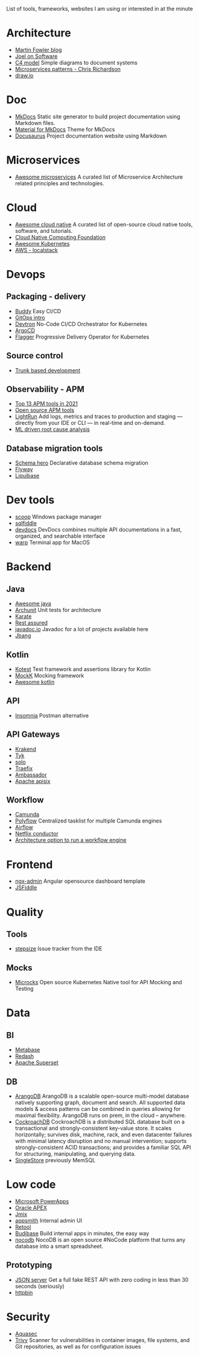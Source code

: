 List of tools, frameworks, websites I am using or interested in at the minute

# Architecture
* [Martin Fowler blog](https://martinfowler.com/)
* [Joel on Software](https://www.joelonsoftware.com/)
* [C4 model](https://c4model.com/)
  Simple diagrams to document systems
* [Microservices patterns - Chris Richardson](https://microservices.io/index.html)
* [draw.io](https://app.diagrams.net/)

# Doc
* [MkDocs](https://www.mkdocs.org/)
  Static site generator to build project documentation using Markdown files.
* [Material for MkDocs](https://squidfunk.github.io/mkdocs-material/)
  Theme for MkDocs
* [Docusaurus](https://docusaurus.io/)
  Project documentation website using Markdown

# Microservices
* [Awesome microservices](https://github.com/mfornos/awesome-microservices)
  A curated list of Microservice Architecture related principles and technologies.

# Cloud
* [Awesome cloud native](https://jimmysong.io/awesome-cloud-native)
  A curated list of open-source cloud native tools, software, and tutorials.
* [Cloud Native Computing Foundation](https://www.cncf.io/)
* [Awesome Kubernetes](https://ramitsurana.github.io/awesome-kubernetes/)
* [AWS - localstack](https://github.com/localstack/localstack)

# Devops
## Packaging - delivery
* [Buddy](https://buddy.works/)
  Easy CI/CD
* [GitOps intro](https://dzone.com/articles/what-is-gitops-really)
* [Devtron](https://github.com/devtron-labs/devtron)
  No-Code CI/CD Orchestrator for Kubernetes
* [ArgoCD](argocd)
* [Flagger](https://flagger.app/)
  Progressive Delivery Operator for Kubernetes 

## Source control
* [Trunk based development](https://trunkbaseddevelopment.com/)

## Observability - APM
* [Top 13 APM tools in 2021](https://signoz.io/blog/open-source-apm-tools/)
* [Open source APM tools](https://geekflare.com/open-source-apm/)
* [LightRun](https://lightrun.com/)
  Add logs, metrics and traces to production and staging — directly from your IDE or CLI — in real-time and on-demand.
* [ML driven root cause analysis](https://www.zebrium.com/)

## Database migration tools
* [Schema hero](https://schemahero.io/)
  Declarative database schema migration
* [Flyway](https://flywaydb.org/)
* [Liquibase](https://www.liquibase.org/)

# Dev tools
* [scoop](https://github.com/ScoopInstaller/Scoop/wiki)
  Windows package manager
* [sqlfiddle](http://sqlfiddle.com/)
* [devdocs](https://devdocs.io/)
  DevDocs combines multiple API documentations in a fast, organized, and searchable interface
* [warp](https://www.warp.dev/)
  Terminal app for MacOS

# Backend
## Java
* [Awesome java](https://github.com/akullpp/awesome-java)
* [Archunit](https://www.archunit.org/)
  Unit tests for architecture
* [Karate](https://github.com/karatelabs/karate)
* [Rest assured](https://github.com/rest-assured/rest-assured)
* [javadoc.io](https://www.javadoc.io/)
  Javadoc for a lot of projects available here
* [Jbang](https://www.jbang.dev/)

## Kotlin
* [Kotest](https://kotest.io/) Test framework and assertions library for Kotlin
* [MockK](https://mockk.io/) Mocking framework
* [Awesome kotlin](https://github.com/KotlinBy/awesome-kotlin/blob/readme/README.md)

## API
* [Insomnia](https://insomnia.rest/)
  Postman alternative

## API Gateways
* [Krakend](https://www.krakend.io/)
* [Tyk](https://tyk.io/)
* [solo](https://www.solo.io/docs/)
* [Traefix](https://traefik.io/traefik/)
* [Ambassador](https://www.getambassador.io/)
* [Apache apisix](https://github.com/apache/apisix)

## Workflow
* [Camunda](https://camunda.com/)
* [Polyflow](https://www.holunda.io/camunda-bpm-taskpool/3.1.6/index.html)
  Centralized tasklist for multiple Camunda engines 
* [Airflow](https://airflow.apache.org/)
* [Netflix conductor](https://netflix.github.io/conductor/)
* [Architecture option to run a workflow engine](https://blog.bernd-ruecker.com/architecture-options-to-run-a-workflow-engine-6c2419902d91)


# Frontend
* [ngx-admin](https://github.com/akveo/ngx-admin)
  Angular opensource dashboard template
* [JSFiddle](https://jsfiddle.net/)

# Quality
## Tools
* [stepsize](https://www.stepsize.com/)
  Issue tracker from the IDE

## Mocks
* [Microcks](https://microcks.io/index.html)
  Open source Kubernetes Native tool for API Mocking and Testing

# Data
## BI
* [Metabase](https://www.metabase.com/)
* [Redash](https://redash.io/)
* [Apache Superset](https://github.com/apache/superset)

## DB
* [ArangoDB](https://github.com/arangodb/arangodb)
  ArangoDB is a scalable open-source multi-model database natively supporting graph, document and search. All supported data models & access patterns can be combined in queries allowing for maximal flexibility. ArangoDB runs on prem, in the cloud – anywhere.
* [CockroachDB](https://github.com/cockroachdb/cockroach)
  CockroachDB is a distributed SQL database built on a transactional and strongly-consistent key-value store. It scales horizontally; survives disk, machine, rack, and even datacenter failures with minimal latency disruption and no manual intervention; supports strongly-consistent ACID transactions; and provides a familiar SQL API for structuring, manipulating, and querying data.
* [SingleStore](https://www.singlestore.com/) previously MemSQL

# Low code
* [Microsoft PowerApps](https://powerapps.microsoft.com/en-us/)
* [Oracle APEX](https://apex.oracle.com/en/)
* [Jmix](https://www.jmix.io/framework/)
* [appsmith](https://github.com/appsmithorg/appsmith)
  Internal admin UI
* [Retool](https://retool.com/)
* [Budibase](https://budibase.com/)
  Build internal apps in minutes, the easy way
* [nocodb](https://nocodb.com/)
  NocoDB is an open source #NoCode platform that turns any database into a smart spreadsheet.

## Prototyping
* [JSON server](https://github.com/typicode/json-server)
  Get a full fake REST API with zero coding in less than 30 seconds (seriously)
* [httpbin](https://httpbin.org)

# Security
* [Aquasec](https://www.aquasec.com/)
* [Trivy](https://github.com/aquasecurity/trivy)
  Scanner for vulnerabilities in container images, file systems, and Git repositories, as well as for configuration issues 

